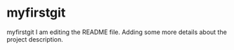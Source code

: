 # myfirstgit
myfirstgit
I am editing the README file. Adding some more details about the project description.
